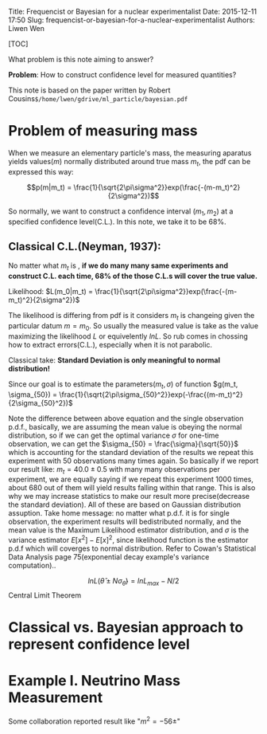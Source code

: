 Title: Frequencist or Bayesian for a nuclear experimentalist
Date: 2015-12-11 17:50
Slug: frequencist-or-bayesian-for-a-nuclear-experimentalist
Authors: Liwen Wen

[TOC]

What problem is this note aiming to answer?

__Problem__: How to construct confidence level for measured quantities? 

This note is based on the paper written by Robert Cousins`$/home/lwen/gdrive/ml_particle/bayesian.pdf`

# Problem of measuring mass
When we measure an elementary particle's mass, the measuring aparatus yields values($m$) normally distributed around true mass $m_t$, the pdf can be expressed this way:

$$p(m|m_t) = \frac{1}{\sqrt{2\pi\sigma^2}}exp(\frac{-(m-m_t)^2}{2\sigma^2})$$

So normally, we want to construct a confidence interval $(m_1, m_2)$ at a specified confidence level(C.L.). In this note, we take it to be 68%.

## Classical C.L.(Neyman, 1937): 

No matter what $m_t$ is , __if we do many many same experiments and construct C.L. each time, 68% of the those C.L.s will cover the true value.__ 

Likelihood: $L(m_0|m_t) = \frac{1}{\sqrt{2\pi\sigma^2}}exp(\frac{-(m-m_t)^2}{2\sigma^2})$

The likelihood is differing from pdf is it considers $m_t$ is changeing given the particular datum $m = m_0$. So usually the measured value is take as the value maximizing the likelihood $L$ or equivelently $ln L$. So rub comes in chossing how to extract errors(C.L.), especially when it is not parabolic.

Classical take: 
__Standard Deviation is only meaningful to normal distribution!__

Since our goal is to estimate the parameters($m_t, \sigma$) of function $g(m_t, \sigma_{50}) = \frac{1}{\sqrt{2\pi\sigma_{50}^2}}exp(-\frac{(m-m_t)^2}{2\sigma_{50}^2})$ 

Note the difference between above equation and the single observation p.d.f., basically, we are assuming the mean value is obeying the normal distribution, so if we can get the optimal variance $\sigma$ for one-time observation, we can get the $\sigma_{50} = \frac{\sigma}{\sqrt{50}}$ which is accounting for the standard deviation of the results we repeat this experiment with 50 observations many times again. So basically if we report our result like: $m_t = 40.0 \pm 0.5$ with many many observations per experiment, we are equally saying if we repeat this experiment 1000 times, about 680 out of them will yield results falling within that range. This is also why we may increase statistics to make our result more precise(decrease the standard deviation). All of these are based on Gaussian distribution assuption. 
Take home message: no matter what p.d.f. it is for single observation, the experiment results will bedistributed normally, and the mean value is the Maximum Likelihood estimator distribution, and $\sigma$ is the variance estimator $E[x^2] - E[x]^2$, since likelihood function is the estimator p.d.f which will coverges to normal distribution. Refer to Cowan's Statistical Data Analysis page 75(exponential decay example's variance computation).. 

$$ln L(\hat{\theta}\pm N\sigma_{\hat{\theta}}) = ln L_{max} - N/2$$ Central Limit Theorem
# Classical vs. Bayesian approach to represent confidence level


# Example I. Neutrino Mass Measurement

Some collaboration reported result like "$m^2 = -56\pm$"

